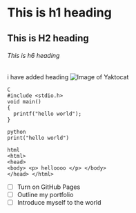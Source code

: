# This is h1 heading
## This is H2 heading
###### This is h6 heading
i have added heading 
![Image of Yaktocat](https://octodex.github.com/images/yaktocat.png)
```
C
#include <stdio.h>
void main()
{
  printf("hello world");
}
```
```
python
print("hello world")
```
```
html
<html>
<head>
<body> <p> helloooo </p> </body>
</head> </html>
```
- [ ] Turn on GitHub Pages
- [ ] Outline my portfolio
- [ ] Introduce myself to the world
